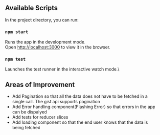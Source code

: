 ## Available Scripts

In the project directory, you can run:

### `npm start`

Runs the app in the development mode.\
Open [http://localhost:3000](http://localhost:3000) to view it in the browser.

### `npm test`

Launches the test runner in the interactive watch mode.\


## Areas of Improvement

- Add Pagination so that all the data does not have to be fetched in a single call. The gist api supports pagination
- Add Error handling component(Flashing Error) so that errors in the app can be dispalyed
- Add tests for reducer slices
- Add loading component so that the end user knows that the data is being fetched 
